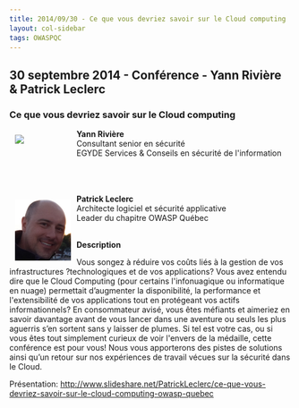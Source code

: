 ```yaml
---
title: 2014/09/30 - Ce que vous devriez savoir sur le Cloud computing
layout: col-sidebar
tags: OWASPQC
---
```


## 30 septembre 2014 - Conférence - Yann Rivière & Patrick Leclerc

### Ce que vous devriez savoir sur le Cloud computing

<img align="left" style="padding: 10px;" width="100px" src="../../assets/images/YannRivière.png" /> 

**Yann Rivière**
<br>Consultant senior en sécurité
<br>EGYDE Services & Conseils en sécurité de l'information
<br><br><br><br>

<img align="left" style="padding: 10px;" width="100px" src="../../assets/images/200px-100px-PatrickLeclerc.png" /> 

**Patrick Leclerc**
<br>Architecte logiciel et sécurité applicative
<br>Leader du chapitre OWASP Québec
<br><br>

**Description**

Vous songez à réduire vos coûts liés à la gestion de vos infrastructures
?technologiques et de vos applications? Vous avez entendu dire que le
Cloud Computing (pour certains l'infonuagique ou informatique en nuage)
permettait d’augmenter la disponibilité, la performance et
l'extensibilité de vos applications tout en protégeant vos actifs
informationnels? En consommateur avisé, vous êtes méfiants et aimeriez
en savoir davantage avant de vous lancer dans une aventure ou seuls les
plus aguerris s’en sortent sans y laisser de plumes. Si tel est votre
cas, ou si vous êtes tout simplement curieux de voir l'envers de la
médaille, cette conférence est pour vous\! Nous vous apporterons des
pistes de solutions ainsi qu’un retour sur nos expériences de travail
vécues sur la sécurité dans le Cloud.

Présentation:
<http://www.slideshare.net/PatrickLeclerc/ce-que-vous-devriez-savoir-sur-le-cloud-computing-owasp-quebec>